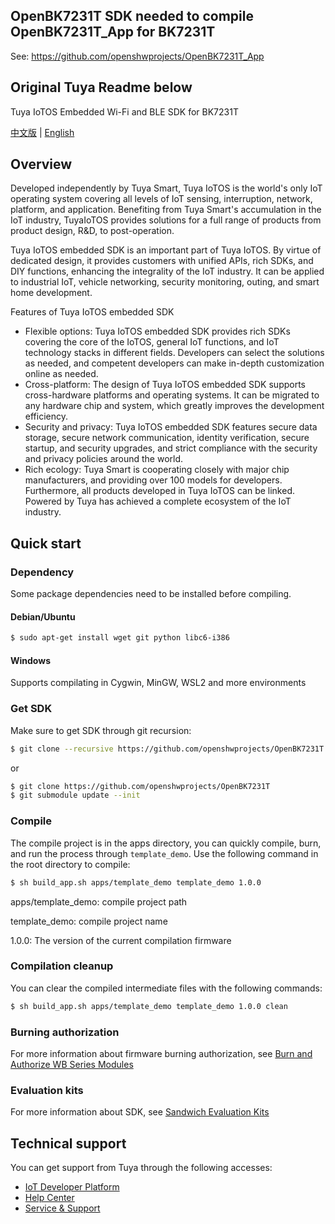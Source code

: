 
## OpenBK7231T SDK needed to compile OpenBK7231T_App for BK7231T

See: https://github.com/openshwprojects/OpenBK7231T_App




## Original Tuya Readme below

Tuya IoTOS Embedded Wi-Fi and BLE SDK for BK7231T

[中文版](README_zh.md) | [English](README.md)

## Overview

Developed independently by Tuya Smart, Tuya IoTOS is the world's only IoT operating system covering all levels of IoT sensing, interruption, network, platform, and application. Benefiting from Tuya Smart's accumulation in the IoT industry, TuyaIoTOS provides solutions for a full range of products from product design, R&D, to post-operation.

Tuya IoTOS embedded SDK is an important part of Tuya IoTOS. By virtue of dedicated design, it provides customers with unified APIs, rich SDKs, and DIY functions, enhancing the integrality of the IoT industry. It can be applied to industrial IoT, vehicle networking, security monitoring, outing, and smart home development.

Features of Tuya IoTOS embedded SDK

* Flexible options: Tuya IoTOS embedded SDK provides rich SDKs covering the core of the IoTOS, general IoT functions, and IoT technology stacks in different fields. Developers can select the solutions as needed, and competent developers can make in-depth customization online as needed.
* Cross-platform: The design of Tuya IoTOS embedded SDK supports cross-hardware platforms and operating systems. It can be migrated to any hardware chip and system, which greatly improves the development efficiency.
* Security and privacy: Tuya IoTOS embedded SDK features secure data storage, secure network communication, identity verification, secure startup, and security upgrades, and strict compliance with the security and privacy policies around the world.
* Rich ecology: Tuya Smart is cooperating closely with major chip manufacturers, and providing over 100 models for developers. Furthermore, all products developed in Tuya IoTOS can be linked. Powered by Tuya has achieved a complete ecosystem of the IoT industry.



## Quick start

### Dependency
Some package dependencies need to be installed before compiling.
#### Debian/Ubuntu
``` bash
$ sudo apt-get install wget git python libc6-i386 
```


#### Windows

Supports compilating in Cygwin, MinGW, WSL2 and more environments

### Get SDK
Make sure to get SDK through git recursion:
``` bash
$ git clone --recursive https://github.com/openshwprojects/OpenBK7231T
```
or
``` bash
$ git clone https://github.com/openshwprojects/OpenBK7231T
$ git submodule update --init
```

### Compile

The compile project is in the apps directory, you can quickly compile, burn, and run the process through `template_demo`. Use the following command in the root directory to compile: 
``` bash
$ sh build_app.sh apps/template_demo template_demo 1.0.0
```
apps/template_demo: compile project path

template_demo: compile project name

1.0.0: The version of the current compilation firmware

### Compilation cleanup

You can clear the compiled intermediate files with the following commands:

``` bash
$ sh build_app.sh apps/template_demo template_demo 1.0.0 clean
```

### Burning authorization

For more information about firmware burning authorization, see [Burn and Authorize WB Series Modules](https://developer.tuya.com/en/docs/iot/device-development/burn-and-authorization/burn-and-authorize-wifi-ble-modules/burn-and-authorize-wb-series-modules?id=Ka78f4pttsytd)

### Evaluation kits

For more information about SDK, see [Sandwich Evaluation Kits](https://developer.tuya.com/en/docs/iot/device-development/tuya-development-board-kit/tuya-sandwich-evaluation-kits/-tuya-sandwich-evaluation-kits?id=K97o0ixytemvr)



## Technical support

You can get support from Tuya through the following accesses: 
- [IoT Developer Platform](https://developer.tuya.com/en/)
- [Help Center](https://support.tuya.com/en/help)
- [Service & Support](https://service.console.tuya.com/)
